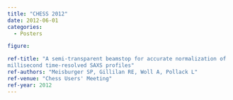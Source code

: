 ```yaml
---
title: "CHESS 2012"
date: 2012-06-01
categories:
  - Posters

figure:

ref-title: "A semi-transparent beamstop for accurate normalization of
millisecond time-resolved SAXS profiles"
ref-authors: "Meisburger SP, Gillilan RE, Woll A, Pollack L"
ref-venue: "Chess Users' Meeting"
ref-year: 2012
---
```

